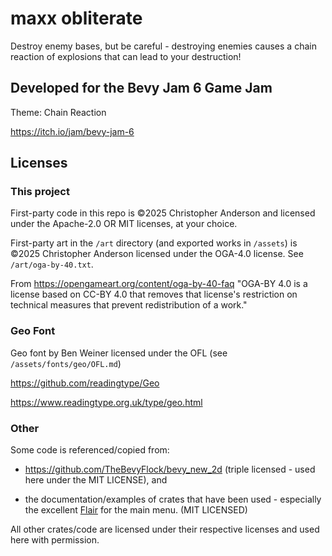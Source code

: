# maxx obliterate

Destroy enemy bases, but be careful - destroying enemies causes a chain reaction of explosions that can lead to your destruction!

## Developed for the Bevy Jam 6 Game Jam

Theme: Chain Reaction

https://itch.io/jam/bevy-jam-6

## Licenses

### This project

First-party code in this repo is ©2025 Christopher Anderson and licensed under the Apache-2.0 OR MIT licenses, at your choice.

First-party art in the `/art` directory (and exported works in `/assets`) is ©2025 Christopher Anderson licensed under the OGA-4.0 license. See `/art/oga-by-40.txt`.

From https://opengameart.org/content/oga-by-40-faq
"OGA-BY 4.0 is a license based on CC-BY 4.0 that removes that license's restriction on technical measures that prevent redistribution of a work."

### Geo Font

Geo font by Ben Weiner licensed under the OFL (see `/assets/fonts/geo/OFL.md`)

https://github.com/readingtype/Geo

https://www.readingtype.org.uk/type/geo.html

### Other

Some code is referenced/copied from:

  * https://github.com/TheBevyFlock/bevy_new_2d (triple licensed - used here under the MIT LICENSE), and

  * the documentation/examples of crates that have been used - especially the excellent [Flair](https://github.com/eckz/bevy_flair/blob/main/examples/game_menu.rs) for the main menu. (MIT LICENSED)

All other crates/code are licensed under their respective licenses and used here with permission.
